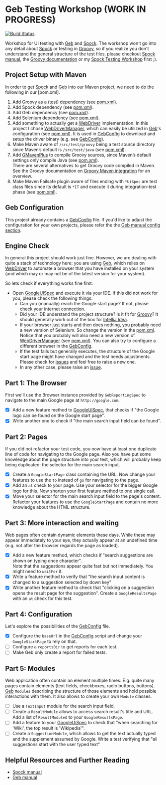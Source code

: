 Geb Testing Workshop (WORK IN PROGRESS)
====================

[![Build Status](https://travis-ci.org/mkutz/geb-testing-workshop.svg?branch=master)](https://travis-ci.org/mkutz/geb-testing-workshop)

Workshop for UI testing with [Geb] and [Spock]. The workshop won't go into any detail about [Spock] or testing in [Groovy], so if you realize you don't understand the general structure of the test files, please checkout [Spock manual], the [Groovy documentation] or my [Spock Testing Workshop] first ;).

Project Setup with Maven
------------------------
In order to get [Spock] and [Geb] into our Maven project, we need to do the following in our [pom.xml].

1. Add Groovy as a (test) dependency (see [pom.xml](pom.xml#L27-L32)).
2. Add Spock dependency (see [pom.xml](pom.xml#L34-L39)).
3. Add Geb dependency (see [pom.xml](pom.xml#L41-L46)).
4. Add Selenium dependency (see [pom.xml](pom.xml#L62-L67)).
5. Add something to actually get a [WebDriver] implementation. In this project I chose [WebDriverManager], which can easily be utilized in [Geb]'s configuration (see [pom.xml](pom.xml#L69-L73)). It is used in [GebConfig] to download and setup the driver binary (e.g. see [GebConfig](src/test/resources/GebConfig.groovy#L38)).
6. Make Maven aware of `/src/test/groovy` being a test source directory since Maven’s default is `/src/test/java` (see [pom.xml](pom.xml#L79)).
7. Add [GMavenPlus] to compile Groovy sources, since Maven’s default settings only compile Java (see [pom.xml](pom.xml#L82-L105)).\
  There are several alternatives to get Groovy code compiled in Maven. See the Groovy documentation on [Groovy Maven integration] for an overview.
8. Make Maven Failsafe plugin aware of files ending with `*UiSpec` are test class files since its default is `*IT` and execute it during integration-test phase (see [pom.xml](pom.xml#L107-L125)).

Geb Configuration
-----------------
This project already contains a [GebConfig] file. If you'd like to adjust the configuration for your own projects, please refer the the [Geb manual config section].

Engine Check
------------
In general this project should work just fine. However, we are dealing with quite a stack of technology here: you are
using [Geb], which relies on [WebDriver] to automate a browser that you have installed on your system (and which may
or may not be of the latest version for your system).

So lets check if everything works fine first:
- Open [GoogleUiSpec] and execute it via your IDE.
  If this did not work for you, please check the following things:
  - Can you (manually) reach the Google start page? If not, please check your internet connection.
  - Did your IDE understand the project structure? Is it fit for [Groovy]? It should generally work out of the box
  for [IntelliJ Idea](https://www.jetbrains.com/idea/download/).
  - If your browser just starts and then does nothing, you probably need a new version of Selenium. So change the
  version in the [pom.xml](pom.xml#L62-L67). Notice that you probably will also need a new version of
  [WebDriverManager] (see [pom.xml](pom.xml#L69-L74)). You can also try to configure a different browser in the
  [GebConfig].
  - If the test fails but generally executes, the structure of the Google start page might have changed and the test
  needs adjustments. Please check for [issues] and feel free to raise a new one.
  - In any other case, please raise an [issue][issues].

Part 1: The Browser
-------------------
First we'll use the Browser instance provided by `GebReportingSpec` to navigate to the main Google page at `http://google.com`.

- [X] Add a new feature method to [GoogleUiSpec], that checks if "the Google logo can be found on the Google start page".
- [X] Write another one to check if "the main search input field can be found".

Part 2: Pages
-------------
If you did not refactor your test code, you now have at least one duplicate line of code for navigating to the Google page. Also you have put some knowledge about the page structure into your test, which will probably keep being duplicated: the selector for the main search input.

- [X] Create a `GoogleStartPage` class containing the URL. Now change your features to use the `to` instead of `go` for navigating to the page.
- [X] Add an `at` check to your page. Use your selector for the bigger Google logo for this. Now shorten your first feature method to one single call.
- [X] Move your selector for the main search input field to the page's content. Refactor your features to use the `GoogleStartPage` and contain no more knowledge about the HTML structure.

Part 3: More interaction and waiting
------------------------------------
Web pages often contain dynamic elements these days. While these may appear immediately to your eye, they actually appear at an undefined time (e.g. not after the browser regards the page as loaded).

- [X] Add a new feature method, which checks if "search suggestions are shown on typing once character".\
  Note that the suggestions appear quite fast but not immediately. You might need to `waitFor` it.
- [X] Write a feature method to verify that "the search input content is changed to a suggestion selected by down key"
- [X] Write another feature method to check that "clicking on a suggestion opens the result page for the suggestion". Create a `GoogleResultsPage` with an `at` check for this test.

Part 4: Configuration
---------------------
Let's explore the possibilities of the [GebConfig] file.

- [X] Configure the `baseUrl` in the [GebConfig] script and change your `GoogleStartPage` to rely on that.
- [ ] Configure a `reportsDir` to get reports for each test.
- [ ] Make Geb only create a report for failed tests.

Part 5: Modules
---------------
Web application often contain an element multiple times. E.g. quite many pages contain elements (text fields, checkboxes, radio buttons, buttons). [Geb] `Modules` describing the structure of those elements and hold possible interactions with them. It also allows to create your own `Module` classes. 

- [ ] Use a `TextInput` module for the search input field.
- [ ] Create a `ResultModule` allows to access search result's title and URL. Add a list of `ResultModule`s to your `GoogleResultsPage`.
- [ ] Add a feature to your [GoogleUiSpec] to check that "when searching for 'Wiki', the top result is
'Wikipedia'".
- [ ] Create a `SuggestionModule`, which allows to get the text actually typed and the supplement assumed by Google. Write a test verifying that "all suggestions start with the user typed text"

Helpful Resources and Further Reading
-------------------------------------
* [Spock manual]
* [Geb manual]


[Groovy]: <http://www.groovy-lang.org/>
[Groovy documentation]: <http://www.groovy-lang.org/documentation.html>
[Groovy Maven integration]: <http://docs.groovy-lang.org/latest/html/documentation/tools-groovyc.html#_maven_integration>

[Spock]: <http://spockframework.org/>
[Spock manual]: <http://docs.spockframework.org/>
[Spock Testing Workshop]: <https://github.com/mkutz/spock-testing-workshop>

[Geb]: <http://www.gebish.org/>
[Geb manual]: <http://www.gebish.org/manual/current/>
[Geb manual interacting with content section]: <http://gebish.org/manual/current/#navigator>
[Geb manual pages section]: <http://gebish.org/manual/current/#pages>
[Geb manual modules section]: <http://gebish.org/manual/current/#modules>
[Geb manual config section]: <http://www.gebish.org/manual/current/#configuration>
[Introduction section]: <http://www.gebish.org/manual/current/#introduction>
[Browser section]: <http://www.gebish.org/manual/current/#browser>
[WebDriver implementation section]: <http://www.gebish.org/manual/current/#driver>
[Interacting with content section]: <http://www.gebish.org/manual/current/#navigator>
[Pages section]: <http://www.gebish.org/manual/current/#pages>
[Modules section]: <http://www.gebish.org/manual/current/#modules>
[Configuration section]: <http://www.gebish.org/manual/current/#configuration>
[Implicit assertions section]: <http://www.gebish.org/manual/current/#implicit-assertions>
[Spock, JUnit & TestNG section]: <http://www.gebish.org/manual/current/#spock-junit-testng>
[Javascript, AJAX and dynamic pages seaction]: <http://www.gebish.org/manual/current/#javascript-ajax-and-dynamic-pages>
[Waiting section]: <http://www.gebish.org/manual/current/#waiting>

[GMavenPlus]: <http://groovy.github.io/GMavenPlus/>

[WebDriver]: <http://www.seleniumhq.org/projects/webdriver/>
[WebDriverManager]: <https://github.com/bonigarcia/webdrivermanager>

[GoogleUiSpec]: <src/test/groovy/de/assertagile/workshop/gebtesting/test/GoogleUiSpec.groovy>
[GoogleStartPage]: <src/test/groovy/de/assertagile/workshop/gebtesting/test/pages/GoogleStartPage.groovy>
[GoogleUserActor]: <src/test/groovy/de/assertagile/workshop/gebtesting/test/actors/GoogleUserActor.groovy>
[GebConfig]: <src/test/resources/GebConfig.groovy>

[issues]: </issues>
